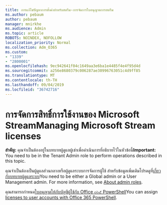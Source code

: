 ```yaml
---
title: การแก้ไขปัญหาการตั้งค่าสำหรับสตรีม-การจัดการใบอนุญาตการสตรีม
ms.author: pebaum
author: pebaum
manager: mnirkhe
ms.audience: Admin
ms.topic: article
ROBOTS: NOINDEX, NOFOLLOW
localization_priority: Normal
ms.collection: Adm_O365
ms.custom:
- "1339"
- "2800001"
ms.openlocfilehash: 9ec942641f04c1649aa3e6ba1e4485f4e4f95d4d
ms.sourcegitcommit: a256e8680379c006287ae30996763051c4d9ff85
ms.translationtype: MT
ms.contentlocale: th-TH
ms.lasthandoff: 09/04/2019
ms.locfileid: "36742716"
---
```

# <a name="managing-microsoft-stream-licenses"></a><span data-ttu-id="2815c-102">การจัดการสิทธิ์การใช้งานของ Microsoft Stream</span><span class="sxs-lookup"><span data-stu-id="2815c-102">Managing Microsoft Stream licenses</span></span>

<span data-ttu-id="2815c-103">**สำคัญ:** คุณจำเป็นต้องอยู่ในบทบาทผู้ดูแลผู้เช่าเพื่อดำเนินการที่อธิบายไว้ในหัวข้อนี้</span><span class="sxs-lookup"><span data-stu-id="2815c-103">**Important:** You need to be in the Tenant Admin role to perform operations described in this topic.</span></span>

<span data-ttu-id="2815c-104">คุณจำเป็นต้องเป็นผู้ดูแลส่วนกลางหรือผู้ดูแลระบบการจัดการผู้ใช้ สำหรับข้อมูลเพิ่มเติมโปรดดูที่[เกี่ยวกับบทบาทผู้ดูแลระบบ](https://docs.microsoft.com/office365/admin/add-users/about-admin-roles)</span><span class="sxs-lookup"><span data-stu-id="2815c-104">You need to be either a Global admin or a User Management admin. For more information, see [About admin roles](https://docs.microsoft.com/office365/admin/add-users/about-admin-roles).</span></span>

<span data-ttu-id="2815c-105">คุณสามารถกำหนด[ใบอนุญาตให้กับบัญชีผู้ใช้กับ Office ๓๖๕ PowerShell](https://go.microsoft.com/fwlink/p/?linkid=850410)</span><span class="sxs-lookup"><span data-stu-id="2815c-105">You can assign [licenses to user accounts with Office 365 PowerShell](https://go.microsoft.com/fwlink/p/?linkid=850410).</span></span>
